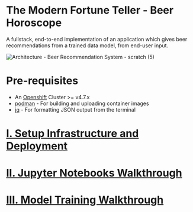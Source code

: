 # The Modern Fortune Teller - Beer Horoscope

A fullstack, end-to-end implementation of an application which gives beer recommendations from a trained data model, from end-user input. 

![Architecture - Beer Recommendation System - scratch (5)](https://user-images.githubusercontent.com/61749/120901590-91e67a80-c601-11eb-88ea-a5ec7678912e.png)

# Pre-requisites

- An [Openshift](https://www.openshift.com/) Cluster >= v4.7.x
- [podman](https://podman.io/) - For building and uploading container images
- [jq](https://stedolan.github.io/jq/) - For formatting JSON output from the terminal

# [I. Setup Infrastructure and Deployment](docs/INFRASTRUCTURE.md)

# [II. Jupyter Notebooks Walkthrough](docs/JUPYTER.md)

# [III. Model Training Walkthrough](docs/MODEL_TRAINING.md)

